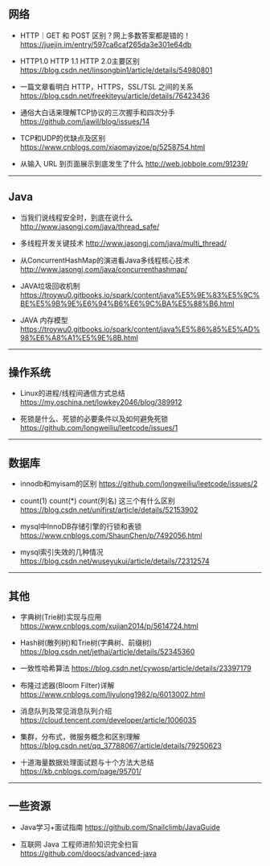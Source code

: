 ## 网络
- HTTP｜GET 和 POST 区别？网上多数答案都是错的！
https://juejin.im/entry/597ca6caf265da3e301e64db

- HTTP1.0 HTTP 1.1 HTTP 2.0主要区别
https://blog.csdn.net/linsongbin1/article/details/54980801

- 一篇文章看明白 HTTP，HTTPS，SSL/TSL 之间的关系
https://blog.csdn.net/freekiteyu/article/details/76423436

- 通俗大白话来理解TCP协议的三次握手和四次分手
https://github.com/jawil/blog/issues/14

- TCP和UDP的优缺点及区别
https://www.cnblogs.com/xiaomayizoe/p/5258754.html

- 从输入 URL 到页面展示到底发生了什么
http://web.jobbole.com/91239/

___
## Java

- 当我们说线程安全时，到底在说什么
http://www.jasongj.com/java/thread_safe/

- 多线程开发关键技术
http://www.jasongj.com/java/multi_thread/

- 从ConcurrentHashMap的演进看Java多线程核心技术
http://www.jasongj.com/java/concurrenthashmap/

- JAVA垃圾回收机制
https://troywu0.gitbooks.io/spark/content/java%E5%9E%83%E5%9C%BE%E5%9B%9E%E6%94%B6%E6%9C%BA%E5%88%B6.html

- JAVA 内存模型
https://troywu0.gitbooks.io/spark/content/java%E5%86%85%E5%AD%98%E6%A8%A1%E5%9E%8B.html

___
## 操作系统

- Linux的进程/线程间通信方式总结
https://my.oschina.net/lowkey2046/blog/389912

- 死锁是什么、死锁的必要条件以及如何避免死锁
https://github.com/longweiliu/leetcode/issues/1
___
## 数据库
- innodb和myisam的区别
https://github.com/longweiliu/leetcode/issues/2

- count(1) count(*) count(列名) 这三个有什么区别
https://blog.csdn.net/unifirst/article/details/52153902

- mysql中InnoDB存储引擎的行锁和表锁
https://www.cnblogs.com/ShaunChen/p/7492056.html

- mysql索引失效的几种情况
https://blog.csdn.net/wuseyukui/article/details/72312574
___
## 其他
- 字典树(Trie树)实现与应用
https://www.cnblogs.com/xujian2014/p/5614724.html

- Hash树(散列树)和Trie树(字典树、前缀树)
https://blog.csdn.net/jethai/article/details/52345360

- 一致性哈希算法
https://blog.csdn.net/cywosp/article/details/23397179

- 布隆过滤器(Bloom Filter)详解
https://www.cnblogs.com/liyulong1982/p/6013002.html

- 消息队列及常见消息队列介绍
https://cloud.tencent.com/developer/article/1006035

- 集群，分布式，微服务概念和区别理解
https://blog.csdn.net/qq_37788067/article/details/79250623

- 十道海量数据处理面试题与十个方法大总结
https://kb.cnblogs.com/page/95701/

___
## 一些资源
- Java学习+面试指南
https://github.com/Snailclimb/JavaGuide

- 互联网 Java 工程师进阶知识完全扫盲
https://github.com/doocs/advanced-java
